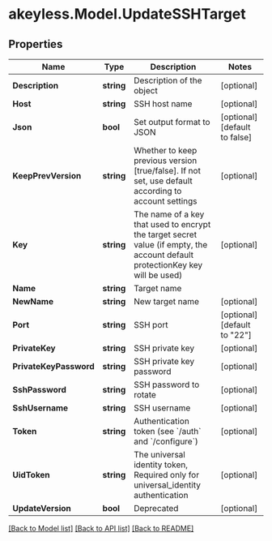 # akeyless.Model.UpdateSSHTarget

## Properties

Name | Type | Description | Notes
------------ | ------------- | ------------- | -------------
**Description** | **string** | Description of the object | [optional] 
**Host** | **string** | SSH host name | [optional] 
**Json** | **bool** | Set output format to JSON | [optional] [default to false]
**KeepPrevVersion** | **string** | Whether to keep previous version [true/false]. If not set, use default according to account settings | [optional] 
**Key** | **string** | The name of a key that used to encrypt the target secret value (if empty, the account default protectionKey key will be used) | [optional] 
**Name** | **string** | Target name | 
**NewName** | **string** | New target name | [optional] 
**Port** | **string** | SSH port | [optional] [default to "22"]
**PrivateKey** | **string** | SSH private key | [optional] 
**PrivateKeyPassword** | **string** | SSH private key password | [optional] 
**SshPassword** | **string** | SSH password to rotate | [optional] 
**SshUsername** | **string** | SSH username | [optional] 
**Token** | **string** | Authentication token (see &#x60;/auth&#x60; and &#x60;/configure&#x60;) | [optional] 
**UidToken** | **string** | The universal identity token, Required only for universal_identity authentication | [optional] 
**UpdateVersion** | **bool** | Deprecated | [optional] 

[[Back to Model list]](../README.md#documentation-for-models) [[Back to API list]](../README.md#documentation-for-api-endpoints) [[Back to README]](../README.md)

